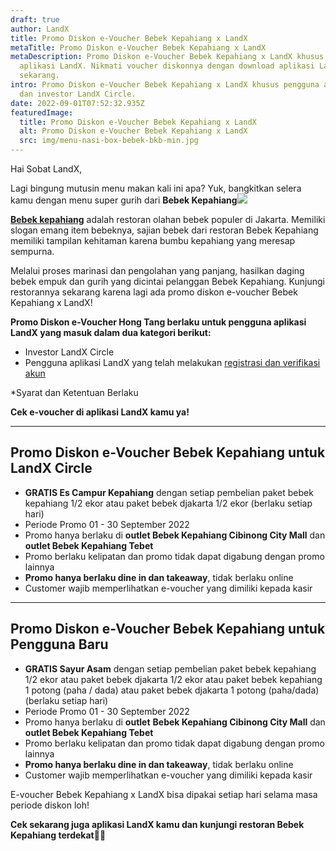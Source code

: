```yaml
---
draft: true
author: LandX
title: Promo Diskon e-Voucher Bebek Kepahiang x LandX
metaTitle: Promo Diskon e-Voucher Bebek Kepahiang x LandX
metaDescription: Promo Diskon e-Voucher Bebek Kepahiang x LandX khusus pengguna
  aplikasi LandX. Nikmati voucher diskonnya dengan download aplikasi LandX
  sekarang.
intro: Promo Diskon e-Voucher Bebek Kepahiang x LandX khusus pengguna aplikasi
  dan investor LandX Circle.
date: 2022-09-01T07:52:32.935Z
featuredImage:
  title: Promo Diskon e-Voucher Bebek Kepahiang x LandX
  alt: Promo Diskon e-Voucher Bebek Kepahiang x LandX
  src: img/menu-nasi-box-bebek-bkb-min.jpg
---
```

Hai Sobat LandX,

Lagi bingung mutusin menu makan kali ini apa? Yuk, bangkitkan selera kamu dengan menu super gurih dari **Bebek Kepahiang**![](https://landx.id/blog/bebek-kepahiang-cibinong-mall-city-raih-pendanaan-crowdfunding-landx/)

**[Bebek kepahiang](https://landx.id/blog/bebek-kepahiang-cibinong-mall-city-raih-pendanaan-crowdfunding-landx/)** adalah restoran olahan bebek populer di Jakarta. Memiliki slogan emang item bebeknya, sajian bebek dari restoran Bebek Kepahiang memiliki tampilan kehitaman karena bumbu kepahiang yang meresap sempurna. 

Melalui proses marinasi dan pengolahan yang panjang, hasilkan daging bebek empuk dan gurih yang dicintai pelanggan Bebek Kepahiang. Kunjungi restorannya sekarang karena lagi ada promo diskon e-voucher Bebek Kepahiang x LandX!

**Promo Diskon e-Voucher Hong Tang berlaku untuk pengguna aplikasi LandX yang masuk dalam dua kategori berikut:**

* Investor LandX Circle
* Pengguna aplikasi LandX yang telah melakukan [registrasi dan verifikasi akun](https://landx.id/blog/cara-registrasi-di-aplikasi-landx-platform-equity-crowdufnding/)

\*Syarat dan Ketentuan Berlaku

**Cek e-voucher di aplikasi LandX kamu ya!**

- - -

## Promo Diskon e-Vou**cher Bebek Kepahiang untuk LandX Circle**

* **GRATIS Es Campur Kepahiang** dengan setiap pembelian paket bebek kepahiang 1/2 ekor atau paket bebek djakarta 1/2 ekor (berlaku setiap hari) 
* Periode Promo 01 - 30 September 2022 
* Promo hanya berlaku di **outlet Bebek Kepahiang Cibinong City Mall** dan **outlet Bebek Kepahiang Tebet**
* Promo berlaku kelipatan dan promo tidak dapat digabung dengan promo lainnya 
* **Promo hanya berlaku dine in dan takeaway**, tidak berlaku online 
* Customer wajib memperlihatkan e-voucher yang dimiliki kepada kasir 

- - -

## Promo Diskon e-Voucher Bebek Kepahiang untuk Pengguna Baru

* **GRATIS Sayur Asam** dengan setiap pembelian paket bebek kepahiang 1/2 ekor atau paket bebek djakarta 1/2 ekor atau paket bebek kepahiang 1 potong (paha / dada) atau paket bebek djakarta 1 potong (paha/dada) (berlaku setiap hari) 
* Periode Promo 01 - 30 September 2022 
* Promo hanya berlaku di **outlet** **Bebek Kepahiang Cibinong City Mall** dan **outlet Bebek Kepahiang Tebet**
* Promo berlaku kelipatan dan promo tidak dapat digabung dengan promo lainnya 
* **Promo hanya berlaku dine in dan takeaway**, tidak berlaku online 
* Customer wajib memperlihatkan e-voucher yang dimiliki kepada kasir 

E-voucher Bebek Kepahiang x LandX bisa dipakai setiap hari selama masa periode diskon loh!

**Cek sekarang juga aplikasi LandX kamu dan kunjungi restoran Bebek Kepahiang terdekat🛒🛒**